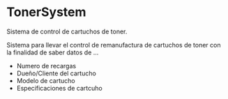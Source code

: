 # TonerSystem
Sistema de control de cartuchos de toner.

Sistema para llevar el control de remanufactura de cartuchos de toner 
con la finalidad de saber datos de ...
 - Numero de recargas
 - Dueño/Cliente del cartucho
 - Modelo de cartucho
 - Especificaciones de cartcuho